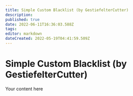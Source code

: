 ```yaml
---
title: Simple Custom Blacklist (by GestiefelterCutter)
description: 
published: true
date: 2022-06-11T16:36:03.588Z
tags: 
editor: markdown
dateCreated: 2022-05-19T04:41:59.509Z
---
```


# Simple Custom Blacklist (by GestiefelterCutter)
Your content here